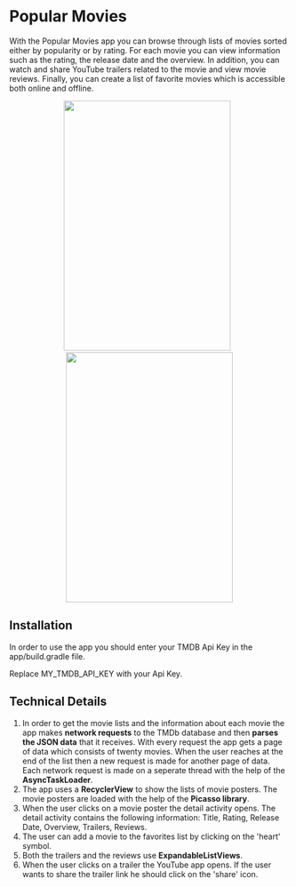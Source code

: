 # Popular Movies

With the Popular Movies app you can browse through lists of movies sorted either by popularity or by rating. For each movie you can view information such as the rating, the release date and the overview. In addition, you can watch and share YouTube trailers related to the movie and view movie reviews. Finally, you can create a list of favorite movies which is accessible both online and offline.

<p align="center">
  <img src="https://drive.google.com/uc?id=1WPHaLyW16si8l5EUBxhKDDnJYVUjFj1U" width="300" height="450"> &nbsp<img src="https://drive.google.com/uc?id=1SvSqHTc_mibCLVNC1gMixu7R4EmRMGHn" width="300" height="450">
</p>
  

## Installation

In order to use the app you should enter your TMDB Api Key in the app/build.gradle file.

Replace MY_TMDB_API_KEY with your Api Key.

## Technical Details

1. In order to get the movie lists and the information about each movie the app makes **network requests** to the TMDb database and then **parses the JSON data** that it receives. With every request the app gets a page of data which consists of twenty movies. When the user reaches at the end of the list then a new request is made for another page of data. Each network request is made on a seperate thread with the help of the **AsyncTaskLoader**.
2. The app uses a **RecyclerView** to show the lists of movie posters. The movie posters are loaded with the help of the **Picasso library**.
3. When the user clicks on a movie poster the detail activity opens. The detail activity contains the following information: Title, Rating, Release Date, Overview, Trailers, Reviews.
4. The user can add a movie to the favorites list by clicking on the 'heart' symbol.
5. Both the trailers and the reviews use **ExpandableListViews**.
6. When the user clicks on a trailer the YouTube app opens. If the user wants to share the trailer link he should click on the 'share' icon.
